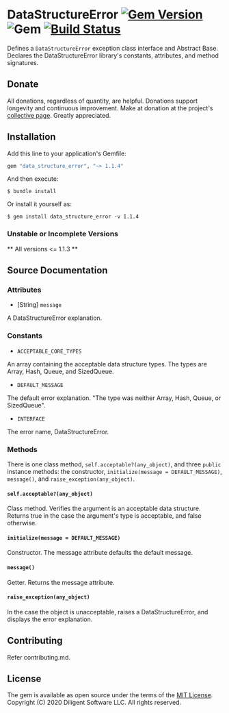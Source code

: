 # DataStructureError [![Gem Version](https://badge.fury.io/rb/data_structure_error.svg)](https://badge.fury.io/rb/data_structure_error) ![Gem](https://img.shields.io/gem/dt/data_structure_error) [![Build Status](https://travis-ci.com/Diligent-Software-LLC/data_structure_error.svg?branch=master)](https://travis-ci.com/Diligent-Software-LLC/data_structure_error)
Defines a `DataStructureError` exception class interface and Abstract Base. 
Declares the DataStructureError library's constants, attributes, and method
 signatures.
 
## Donate

All donations, regardless of quantity, are helpful. Donations support
longevity and continuous improvement. Make at donation at the project's 
[collective page](https://opencollective.com/datastructureerror). Greatly 
appreciated.

## Installation

Add this line to your application's Gemfile:

```ruby
gem "data_structure_error", "~> 1.1.4"
```

And then execute:

    $ bundle install

Or install it yourself as:

    $ gem install data_structure_error -v 1.1.4
    
### Unstable or Incomplete Versions

** All versions <= 1.1.3 **

## Source Documentation

### Attributes

* [String] `message`

A DataStructureError explanation.

### Constants

* `ACCEPTABLE_CORE_TYPES`

An array containing the acceptable data structure types. The types are Array, 
Hash, Queue, and SizedQueue.

* `DEFAULT_MESSAGE`

The default error explanation. "The type was neither Array, Hash, Queue, or
 SizedQueue".

* `INTERFACE`

The error name, DataStructureError.

### Methods

There is one class method, `self.acceptable?(any_object)`, and three `public` 
instance methods: the constructor, `initialize(message = DEFAULT_MESSAGE)`,
 `message()`, and `raise_exception(any_object)`.

#### `self.acceptable?(any_object)`

Class method. Verifies the argument is an acceptable data structure. Returns 
true in the case the argument's type is acceptable, and false otherwise.

#### `initialize(message = DEFAULT_MESSAGE)`

Constructor. The message attribute defaults the default message.

#### `message()`

Getter. Returns the message attribute.

#### `raise_exception(any_object)`

In the case the object is unacceptable, raises a DataStructureError, and
 displays the error explanation. 

## Contributing

Refer contributing.md.

## License

The gem is available as open source under the terms of the 
[MIT License](https://opensource.org/licenses/MIT). Copyright (C) 2020
 Diligent Software LLC. All rights reserved.
